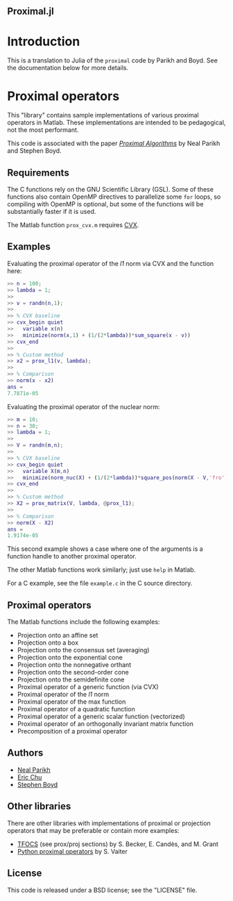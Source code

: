 Proximal.jl
-----------

# Introduction

This is a translation to Julia of the `proximal` code by Parikh and Boyd. See
the documentation below for more details.

# Proximal operators

This "library" contains sample implementations of various proximal operators in
Matlab. These implementations are intended to be pedagogical, not the most
performant.

This code is associated with the paper 
*[Proximal Algorithms](http://www.stanford.edu/~boyd/papers/prox_algs.html)* 
by Neal Parikh and Stephen Boyd.

## Requirements

The C functions rely on the GNU Scientific Library (GSL). Some of these
functions also contain OpenMP directives to parallelize some `for` loops, so
compiling with OpenMP is optional, but some of the functions will be
substantially faster if it is used.

The Matlab function `prox_cvx.m` requires [CVX](http://cvxr.com/cvx).

## Examples

Evaluating the proximal operator of the *l1* norm via CVX and the function here:

```matlab
>> n = 100;
>> lambda = 1;
>> 
>> v = randn(n,1);
>> 
>> % CVX baseline
>> cvx_begin quiet
>>   variable x(n)
>>   minimize(norm(x,1) + (1/(2*lambda))*sum_square(x - v))
>> cvx_end
>> 
>> % Custom method
>> x2 = prox_l1(v, lambda);
>> 
>> % Comparison
>> norm(x - x2)
ans =
7.7871e-05
```

Evaluating the proximal operator of the nuclear norm:

```matlab
>> m = 10;
>> n = 30;
>> lambda = 1;
>> 
>> V = randn(m,n);
>> 
>> % CVX baseline
>> cvx_begin quiet
>>   variable X(m,n)
>>   minimize(norm_nuc(X) + (1/(2*lambda))*square_pos(norm(X - V,'fro')))
>> cvx_end
>> 
>> % Custom method
>> X2 = prox_matrix(V, lambda, @prox_l1);
>> 
>> % Comparison
>> norm(X - X2)
ans =
1.9174e-05
```

This second example shows a case where one of the arguments is a function
handle to another proximal operator.

The other Matlab functions work similarly; just use `help` in Matlab.

For a C example, see the file `example.c` in the C source directory.

## Proximal operators

The Matlab functions include the following examples:

* Projection onto an affine set
* Projection onto a box
* Projection onto the consensus set (averaging)
* Projection onto the exponential cone
* Projection onto the nonnegative orthant
* Projection onto the second-order cone
* Projection onto the semidefinite cone
* Proximal operator of a generic function (via CVX)
* Proximal operator of the *l1* norm
* Proximal operator of the max function
* Proximal operator of a quadratic function
* Proximal operator of a generic scalar function (vectorized)
* Proximal operator of an orthogonally invariant matrix function
* Precomposition of a proximal operator

## Authors

* [Neal Parikh](http://cs.stanford.edu/~npparikh)
* [Eric Chu](http://www.stanford.edu/~echu508)
* [Stephen Boyd](http://www.stanford.edu/~boyd)

## Other libraries

There are other libraries with implementations of proximal or projection
operators that may be preferable or contain more examples:

* [TFOCS](http://cvxr.com/tfocs/functions/) (see prox/proj sections) 
by S. Becker, E. Candès, and M. Grant
* [Python proximal operators](https://github.com/svaiter/pyprox) by S. Vaiter

## License

This code is released under a BSD license; see the "LICENSE" file.
